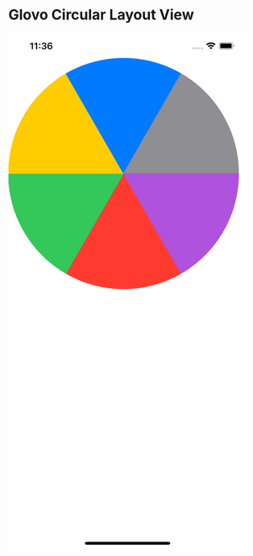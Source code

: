 # Glovo Circular Layout View
![Glovo Circular Layout View](https://github.com/AmrAbedal/GlovoCircularView/blob/master/Simulator%20Screen%20Shot%20-%20iPhone%2011%20Pro%20Max%20-%202020-04-13%20at%2011.36.56.png)
